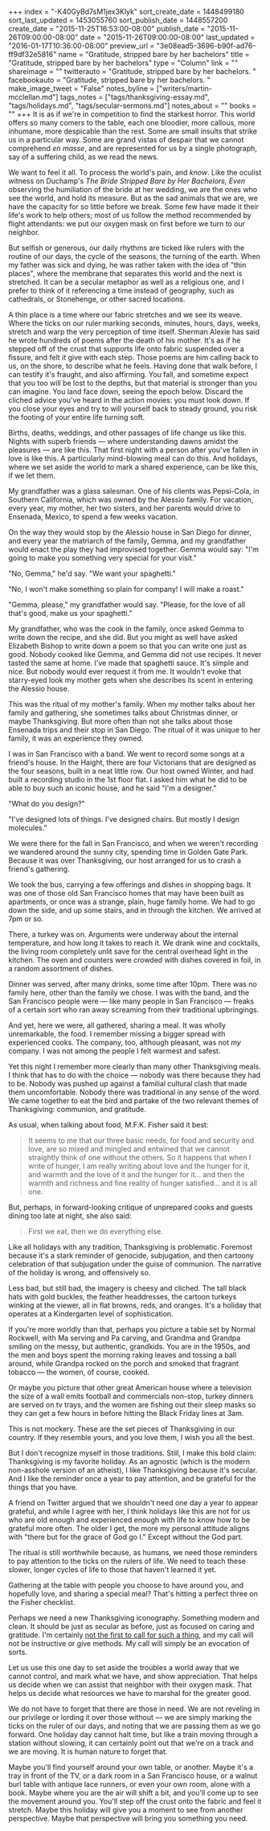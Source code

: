 +++
index = "-K40GyBd7sM1jex3Klyk"
sort_create_date = 1448499180
sort_last_updated = 1453055760
sort_publish_date = 1448557200
create_date = "2015-11-25T16:53:00-08:00"
publish_date = "2015-11-26T09:00:00-08:00"
date = "2015-11-26T09:00:00-08:00"
last_updated = "2016-01-17T10:36:00-08:00"
preview_url = "3e08ead5-3696-b90f-ad76-ff9df32e5816"
name = "Gratitude, stripped bare by her bachelors"
title = "Gratitude, stripped bare by her bachelors"
type = "Column"
link = ""
shareimage = ""
twitterauto = "Gratitude, stripped bare by her bachelors. "
facebookauto = "Gratitude, stripped bare by her bachelors. "
make_image_tweet = "False"
notes_byline = ["writers/martin-mcclellan.md"]
tags_notes = ["tags/thanksgiving-essay.md", "tags/holidays.md", "tags/secular-sermons.md"]
notes_about = ""
books = ""
+++
It is as if we're in competition to find the starkest horror. This world offers so many comers to the table, each one bloodier, more callous, more inhumane, more despicable than the rest. Some are small insults that strike us in a particular way.  Some are grand vistas of despair that we cannot comprehend _en masse_, and are represented for us by a single photograph, say of a suffering child, as we read the news. 

We want to feel it all. To process the world's pain, and _know_. Like the oculist witness on Duchamp's _The Bride Stripped Bare by Her Bachelors, Even_ observing the humiliation of the bride at her wedding, we are the ones who see the world, and hold its measure. But as the sad animals that we are, we have the capacity for so little before we break. Some few have made it their life's work to help others; most of us follow the method recommended by flight attendants: we put our oxygen mask on first before we turn to our neighbor. 

But selfish or generous, our daily rhythms are ticked like rulers with the routine of our days, the cycle of the seasons, the turning of the earth. When my father was sick and dying, he was rather taken with the idea of "thin places", where the membrane that separates this world and the next is stretched. It can be a secular metaphor as well as a religious one, and I prefer to think of it referencing a time instead of geography, such as cathedrals, or Stonehenge, or other sacred locations. 

A thin place is a time where our fabric stretches and we see its weave. Where the ticks on our ruler marking seconds, minutes, hours, days, weeks, stretch and warp the very perception of time itself. Sherman Alexie has said he wrote hundreds of poems after the death of his mother. It's as if he stepped off of the crust that supports life onto fabric suspended over a fissure, and felt it give with each step. Those poems are him calling back to us, on the shore, to describe what he feels. Having done that walk before, I can testify it's fraught, and also affirming. You fall, and sometime expect that you too will be lost to the depths, but that material is stronger than you can imagine. You land face down, seeing the epoch below. Discard the cliched advice you've heard in the action movies: you must look down. If you close your eyes and try to will yourself back to steady ground, you risk the footing of your entire life turning soft.

Births, deaths, weddings, and other passages of life change us like this. Nights with superb friends — where understanding dawns amidst the pleasures — are like this. That first night with a person after you've fallen in love is like this. A particularly mind-blowing meal can do this. And holidays, where we set aside the world to mark a shared experience, can be like this, if we let them. 

<div class="break"></div>

My grandfather was a glass salesman. One of his clients was Pepsi-Cola, in Southern California, which was owned by the Alessio family. For vacation, every year, my mother, her two sisters, and her parents would drive to Ensenada, Mexico, to spend a few weeks vacation. 

On the way they would stop by the Alessio house in San Diego for dinner, and every year the matriarch of the family, Gemma, and my grandfather would enact the play they had improvised together. Gemma would say: "I'm going to make you something very special for your visit."

"No, Gemma," he'd say. "We want your spaghetti."

"No, I won't make something so plain for company! I will make a roast."

"Gemma, please," my grandfather would say. "Please, for the love of all that's good, make us your spaghetti."

My grandfather, who was the cook in the family, once asked Gemma to write down the recipe, and she did. But you might as well have asked Elizabeth Bishop to write down a poem so that you can write one just as good. Nobody cooked like Gemma, and Gemma did not use recipes. It never tasted the same at home. I've made that spaghetti sauce. It's simple and nice. But nobody would ever request it from me. It wouldn't evoke that starry-eyed look my mother gets when she describes its scent in entering the Alessio house. 

This was the ritual of my mother's family. When my mother talks about her family and gathering, she sometimes talks about Christmas dinner, or maybe Thanksgiving. But more often than not she talks about those Ensenada trips and their stop in San Diego. The ritual of it was unique to her family, it was an experience they owned. 

<div class="break"></div>


I was in San Francisco with a band. We went to record some songs at a friend's house. In the Haight, there are four Victorians that are designed as the four seasons, built in a neat little row. Our host owned Winter, and had built a recording studio in the 1st floor flat. I asked him what he did to be able to buy such an iconic house, and he said "I'm a designer."

"What do you design?"

"I've designed lots of things. I've designed chairs. But mostly I design molecules."

We were there for the fall in San Francisco, and when we weren't recording we wandered around the sunny city, spending time in Golden Gate Park. Because it was over Thanksgiving, our host arranged for us to crash a friend's gathering. 

We took the bus, carrying a few offerings and dishes in shopping bags. It was one of those old San Francisco homes that may have been built as apartments, or once was a strange, plain, huge family home. We had to go down the side, and up some stairs, and in through the kitchen. We arrived at 7pm or so.

There, a turkey was on. Arguments were underway about the internal temperature, and how long it takes to reach it. We drank wine and cocktails, the living room completely unlit save for the central overhead light in the kitchen. The oven and counters were crowded with dishes covered in foil, in a random assortment of dishes. 

Dinner was served, after many drinks, some time after 10pm. There was no family here, other than the family we chose. I was with the band, and the San Francisco people were — like many people in San Francisco — freaks of a certain sort who ran away screaming from their traditional upbringings.

And yet, here we were, all gathered, sharing a meal. It was wholly unremarkable, the food. I remember missing a bigger spread with experienced cooks. The company, too, although pleasant, was not _my_ company. I was not among the people I felt warmest and safest.

Yet this night I remember more clearly than many other Thanksgiving meals. I think that has to do with the choice — nobody was there because they had to be. Nobody was pushed up against a familial cultural clash that made them uncomfortable. Nobody there was traditional in any sense of the word. We came together to eat the bird and partake of the two relevant themes of Thanksgiving: communion, and gratitude. 

As usual, when talking about food, M.F.K. Fisher said it best: 

<blockquote class="noline">
It seems to me that our three basic needs, for food and security and love, are so mixed and mingled and entwined that we cannot straightly think of one without the others. So it happens that when I write of hunger, I am really writing about love and the hunger for it, and warmth and the love of it and the hunger for it… and then the warmth and richness and fine reality of hunger satisfied… and it is all one.
</blockquote>

But, perhaps, in forward-looking critique of unprepared cooks and guests dining too late at night, she also said: 

<blockquote class="noline">
First we eat, then we do everything else.
</blockquote>

<div class="break"></div>

Like all holidays with any tradition, Thanksgiving is problematic. Foremost because it's a stark reminder of genocide, subjugation, and then cartoony celebration of that subjugation under the guise of communion. The narrative of the holiday is wrong, and offensively so. 

Less bad, but still bad, the imagery is cheesy and cliched. The tall black hats with gold buckles, the feather headdresses, the cartoon turkeys winking at the viewer, all in flat browns, reds, and oranges. It's a holiday that operates at a Kindergarten level of sophistication. 

If you're more worldly than that, perhaps you picture a table set by Normal Rockwell, with Ma serving and Pa carving, and Grandma and Grandpa smiling on the messy, but authentic, grandkids. You are in the 1950s, and the men and boys spent the morning raking leaves and tossing a ball around, while Grandpa rocked on the porch and smoked that fragrant tobacco — the women, of course, cooked.

Or maybe you picture that other great American house where a television the size of a wall emits football and commercials non-stop, turkey dinners are served on tv trays, and the women are fishing out their sleep masks so they can get a few hours in before hitting the Black Friday lines at 3am. 

This is not mockery. These are the set pieces of Thanksgiving in our country. If they resemble yours, and you love them, I wish you all the best.

But I don't recognize myself in those traditions. Still, I make this bold claim: Thanksgiving is my favorite holiday. As an agnostic (which is the modern non-asshole version of an atheist), I like Thanksgiving because it's secular. And I like the reminder once a year to pay attention, and be grateful for the things that you have.

A friend on Twitter argued that we shouldn't need one day a year to appear grateful, and while I agree with her, I think holidays  like this are not for us who are old enough and experienced enough with life to know how to be grateful more often. The older I get, the more my personal attitude aligns with "there but for the grace of God go I." Except without the God part.

The ritual is still worthwhile because, as humans, we need those reminders to pay attention to the ticks on the rulers of life. We need to teach these slower, longer cycles of life to those that haven't learned it yet. 

Gathering at the table with people you choose to have around you, and hopefully love, and sharing a special meal? That's hitting a perfect three on the Fisher checklist. 

<div class="break"></div>

Perhaps we need a new Thanksgiving iconography. Something modern and clean. It should be just as secular as before, just as focused on caring and gratitude. I'm certainly [not the first to call for such a thing](http://www.freedomsfeast.us/#!thanksgiving/c1fz6), and my call will not be instructive or give methods. My call will simply be an evocation of sorts.

Let us use this one day to set aside the troubles a world away that we cannot control, and mark what we have, and show appreciation. That helps us decide when we can assist that neighbor with their oxygen mask. That helps us decide what resources we have to marshal for the greater good. 

We do not have to forget that there are those in need. We are not reveling in our privilege or lording it over those without — we are simply marking the ticks on the ruler of our days, and noting that we are passing them as we go forward. One holiday day cannot halt time, but like a train moving through a station without slowing, it can certainly point out that we're on a track and we are moving. It is human nature to forget that. 

Maybe you'll find yourself around your own table, or another. Maybe it's a tray in front of the TV, or a dark room in a San Francisco house, or a walnut burl table with antique lace runners, or even your own room, alone with a book. Maybe where you are the air will shift a bit, and you'll come up to see the movement around you. You'll step off the crust onto the fabric and feel it stretch. Maybe this holiday will give you a moment to see from another perspective. Maybe that perspective will bring you something you need.